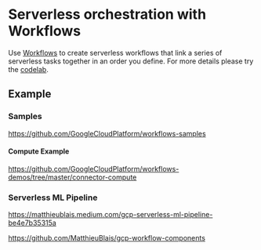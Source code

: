 # Serverless orchestration with Workflows

Use [Workflows](https://cloud.google.com/workflows) to create serverless workflows that link a series of serverless tasks together in an order you define.
For more details please try the [codelab](https://codelabs.developers.google.com/codelabs/cloud-workflows-intro#0).


## Example

### Samples

https://github.com/GoogleCloudPlatform/workflows-samples

#### Compute Example

https://github.com/GoogleCloudPlatform/workflows-demos/tree/master/connector-compute

### Serverless ML Pipeline

https://matthieublais.medium.com/gcp-serverless-ml-pipeline-be4e7b35315a

https://github.com/MatthieuBlais/gcp-workflow-components



